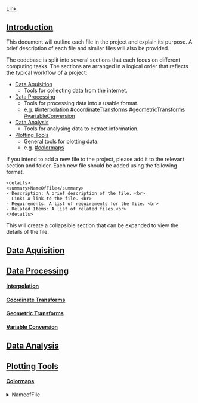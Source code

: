   [Link](#uniqueID)
## [Introduction](#1-introduction)

This document will outline each file in the project and explain its purpose. A
brief description of each file and similar files will also be provided.

The codebase is split into several sections that each focus on different
computing tasks. The sections are arranged in a logical order that reflects the
typical workflow of a project:

- [Data Aquisition](#data-aquisition)
  - Tools for collecting data from the internet.
- [Data Processing](#data-processing)
  - Tools for processing data into a usable format.
  - e.g. [#interpolation](#interpolation)
    [#coordinateTransforms](#coordinateTransforms)
    [#geometricTransforms](#geometricTransforms) [#variableConversion](#variableConversion)
- [Data Analysis](#data-analysis)
  - Tools for analysing data to extract information.
- [Plotting Tools](#plotting-tools)
  - General tools for plotting data.
  - e.g. [#colormaps](#colormaps)


If you intend to add a new file to the project, please add it to the relevant
section and folder. Each new file should be added using the following format.
```
<details>
<summary>NameOfFile</summary>
- Description: A brief description of the file. <br>
- Link: A link to the file. <br>
- Requirements: A list of requirements for the file. <br>
- Related Items: A list of related files.<br>
</details>
```

This will create a collapsible section that can be expanded to view the details of the file.
## [Data Aquisition](#dataAquisition)


## [Data Processing](#dataProcessing)

#### [Interpolation](#interpolation)

#### [Coordinate Transforms](#coordinateTransforms)
#### [Geometric Transforms](#geometricTransforms)
#### [Variable Conversion](#variableConversion)

## [Data Analysis](#dataAnalysis)

## [Plotting Tools](#plottingTools)
#### [Colormaps](#colormaps)



<details>
<summary> <a name="uniqueID">
   NameofFile
</a></summary>

- Description: A brief description of the file. <br>
- Link: A link to the file. <br>
- Requirements: A list of requirements for the file. <br>
- Related Items: A list of related files.<br>
</details>
